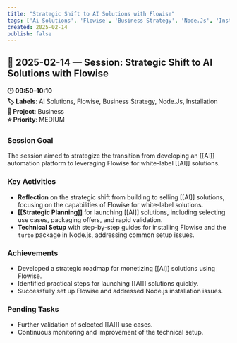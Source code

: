 ```yaml
---
title: "Strategic Shift to AI Solutions with Flowise"
tags: ['Ai Solutions', 'Flowise', 'Business Strategy', 'Node.Js', 'Installation']
created: 2025-02-14
publish: false
---
```


## 📅 2025-02-14 — Session: Strategic Shift to AI Solutions with Flowise

**🕒 09:50–10:10**  
**🏷️ Labels**: Ai Solutions, Flowise, Business Strategy, Node.Js, Installation  
**📂 Project**: Business  
**⭐ Priority**: MEDIUM  


### Session Goal
The session aimed to strategize the transition from developing an [[AI]] automation platform to leveraging Flowise for white-label [[AI]] solutions.

### Key Activities
- **Reflection** on the strategic shift from building to selling [[AI]] solutions, focusing on the capabilities of Flowise for white-label solutions.
- **[[Strategic Planning]]** for launching [[AI]] solutions, including selecting use cases, packaging offers, and rapid validation.
- **Technical Setup** with step-by-step guides for installing Flowise and the `turbo` package in Node.js, addressing common setup issues.

### Achievements
- Developed a strategic roadmap for monetizing [[AI]] solutions using Flowise.
- Identified practical steps for launching [[AI]] solutions quickly.
- Successfully set up Flowise and addressed Node.js installation issues.

### Pending Tasks
- Further validation of selected [[AI]] use cases.
- Continuous monitoring and improvement of the technical setup.
